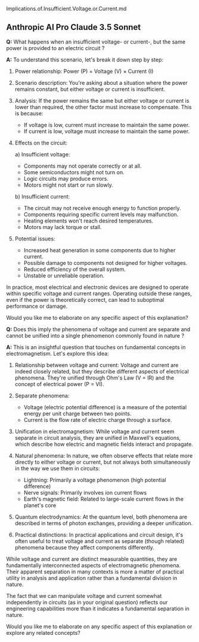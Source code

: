 Implications.of.Insufficient.Voltage.or.Current.md 

## Anthropic AI Pro Claude 3.5 Sonnet

**Q:** What happens when an insufficient voltage- or current-, but the same power is provided to an electric circuit ?​​​​​​​​​​​​​​​​

**A:** To understand this scenario, let's break it down step by step:

1. Power relationship:
   Power (P) = Voltage (V) × Current (I)

2. Scenario description:
   You're asking about a situation where the power remains constant, but either voltage or current is insufficient.

3. Analysis:
   If the power remains the same but either voltage or current is lower than required, the other factor must increase to compensate. This is because:

   - If voltage is low, current must increase to maintain the same power.
   - If current is low, voltage must increase to maintain the same power.

4. Effects on the circuit:

   a) Insufficient voltage:
   - Components may not operate correctly or at all.
   - Some semiconductors might not turn on.
   - Logic circuits may produce errors.
   - Motors might not start or run slowly.

   b) Insufficient current:
   - The circuit may not receive enough energy to function properly.
   - Components requiring specific current levels may malfunction.
   - Heating elements won't reach desired temperatures.
   - Motors may lack torque or stall.

5. Potential issues:
   - Increased heat generation in some components due to higher current.
   - Possible damage to components not designed for higher voltages.
   - Reduced efficiency of the overall system.
   - Unstable or unreliable operation.

In practice, most electrical and electronic devices are designed to operate within specific voltage and current ranges. Operating outside these ranges, even if the power is theoretically correct, can lead to suboptimal performance or damage.

Would you like me to elaborate on any specific aspect of this explanation?​​​​​​​​​​​​​​​​

**Q:** Does this imply the phenomena of voltage and current are separate and cannot be unified into a single phenomenon commonly found in nature ?​​​​​​​​​​​​​​​​

**A:** This is an insightful question that touches on fundamental concepts in electromagnetism. Let's explore this idea:

1. Relationship between voltage and current:
   Voltage and current are indeed closely related, but they describe different aspects of electrical phenomena. They're unified through Ohm's Law (V = IR) and the concept of electrical power (P = VI).

2. Separate phenomena:
   - Voltage (electric potential difference) is a measure of the potential energy per unit charge between two points.
   - Current is the flow rate of electric charge through a surface.

3. Unification in electromagnetism:
   While voltage and current seem separate in circuit analysis, they are unified in Maxwell's equations, which describe how electric and magnetic fields interact and propagate.

4. Natural phenomena:
   In nature, we often observe effects that relate more directly to either voltage or current, but not always both simultaneously in the way we use them in circuits:
   - Lightning: Primarily a voltage phenomenon (high potential difference)
   - Nerve signals: Primarily involves ion current flows
   - Earth's magnetic field: Related to large-scale current flows in the planet's core

5. Quantum electrodynamics:
   At the quantum level, both phenomena are described in terms of photon exchanges, providing a deeper unification.

6. Practical distinctions:
   In practical applications and circuit design, it's often useful to treat voltage and current as separate (though related) phenomena because they affect components differently.

While voltage and current are distinct measurable quantities, they are fundamentally interconnected aspects of electromagnetic phenomena. Their apparent separation in many contexts is more a matter of practical utility in analysis and application rather than a fundamental division in nature.

The fact that we can manipulate voltage and current somewhat independently in circuits (as in your original question) reflects our engineering capabilities more than it indicates a fundamental separation in nature.

Would you like me to elaborate on any specific aspect of this explanation or explore any related concepts?​​​​​​​​​​​​​​​​
